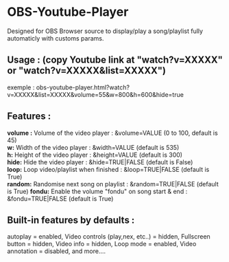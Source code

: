 # OBS-Youtube-Player
Designed for OBS Browser source to display/play a song/playlist fully automaticly with customs params.

## Usage : (copy Youtube link at "watch?v=XXXXX" or "watch?v=XXXXX&list=XXXXX")
exemple : obs-youtube-player.html?watch?v=XXXXX&list=XXXXX&volume=55&w=800&h=600&hide=true

## Features :
  **volume :** Volume of the video player : &volume=VALUE (0 to 100, default is 45)\
  **w:** Width of the video player : &width=VALUE (default is 535) \
  **h:** Height of the video player : &height=VALUE (default is 300)\
  **hide:** Hide the video player : &hide=TRUE|FALSE (default is False)\
  **loop:** Loop video/playlist when finished : &loop=TRUE|FALSE (default is True)\
  **random:** Randomise next song on playlist : &random=TRUE|FALSE (default is True)
  **fondu:** Enable the volume "fondu" on song start & end : &fondu=TRUE|FALSE (default is True)

## Built-in features by defaults :
  autoplay = enabled,
  Video controls (play,nex, etc..) = hidden,
  Fullscreen button = hidden,
  Video info = hidden,
  Loop mode = enabled,
  Video annotation = disabled,
  and more....
  
